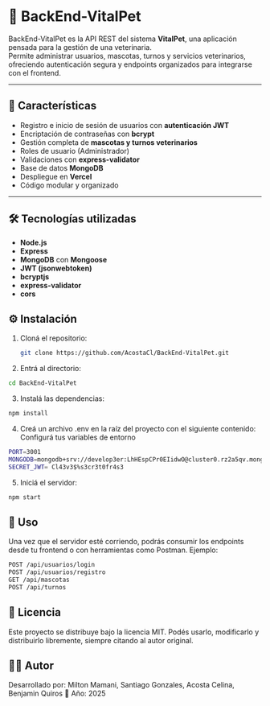 # 🐾 BackEnd-VitalPet

BackEnd-VitalPet es la API REST del sistema **VitalPet**, una aplicación pensada para la gestión de una veterinaria.  
Permite administrar usuarios, mascotas, turnos y servicios veterinarios, ofreciendo autenticación segura y endpoints organizados para integrarse con el frontend.

---

## 🚀 Características

- Registro e inicio de sesión de usuarios con **autenticación JWT**
- Encriptación de contraseñas con **bcrypt**
- Gestión completa de **mascotas y turnos veterinarios**
- Roles de usuario (Administrador)
- Validaciones con **express-validator**
- Base de datos **MongoDB**
- Despliegue en **Vercel**
- Código modular y organizado

---

## 🛠️ Tecnologías utilizadas

- **Node.js**
- **Express**
- **MongoDB** con **Mongoose**
- **JWT (jsonwebtoken)**
- **bcryptjs**
- **express-validator**
- **cors**

## ⚙️ Instalación

1. Cloná el repositorio:

   ```bash
   git clone https://github.com/AcostaCl/BackEnd-VitalPet.git

   ```

2. Entrá al directorio:

```bash
cd BackEnd-VitalPet

```

3. Instalá las dependencias:

```bash
npm install

```

4. Creá un archivo .env en la raíz del proyecto con el siguiente contenido: Configurá tus variables de entorno

```bash
PORT=3001
MONGODB=mongodb+srv://develop3er:LhHEspCPr0EIidwO@cluster0.rz2a5qv.mongodb.net/VetVitalPet
SECRET_JWT= Cl43v3$%s3cr3t0fr4s3

```

5. Iniciá el servidor:

```bash
npm start

```

## 🧪 Uso

Una vez que el servidor esté corriendo, podrás consumir los endpoints desde tu frontend o con herramientas como Postman.
Ejemplo:

```bash
POST /api/usuarios/login
POST /api/usuarios/registro
GET /api/mascotas
POST /api/turnos

```

## 📄 Licencia

Este proyecto se distribuye bajo la licencia MIT.
Podés usarlo, modificarlo y distribuirlo libremente, siempre citando al autor original.

## 👨‍💻 Autor

Desarrollado por: Milton Mamani, Santiago Gonzales, Acosta Celina, Benjamin Quiros
📅 Año: 2025
